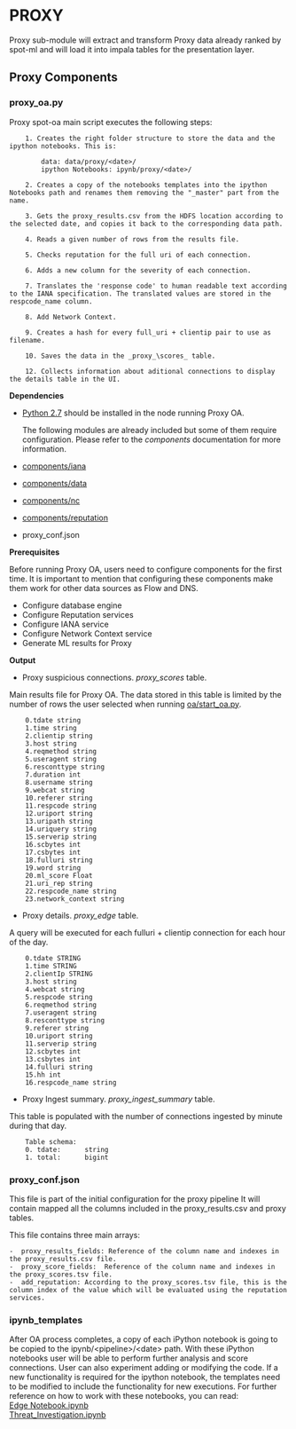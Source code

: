 # PROXY

Proxy sub-module will extract and transform Proxy data already ranked by spot-ml and will load it into impala tables for the presentation layer.

## Proxy Components

### proxy_oa.py

Proxy spot-oa main script executes the following steps:

		1. Creates the right folder structure to store the data and the ipython notebooks. This is: 
		
			data: data/proxy/<date>/
			ipython Notebooks: ipynb/proxy/<date>/
		
		2. Creates a copy of the notebooks templates into the ipython Notebooks path and renames them removing the "_master" part from the name.
		
		3. Gets the proxy_results.csv from the HDFS location according to the selected date, and copies it back to the corresponding data path.
		 
		4. Reads a given number of rows from the results file.
		 
		5. Checks reputation for the full uri of each connection.
		 
		6. Adds a new column for the severity of each connection.
		 
		7. Translates the 'response code' to human readable text according to the IANA specification. The translated values are stored in the respcode_name column.
		 
		8. Add Network Context.
		
		9. Creates a hash for every full_uri + clientip pair to use as filename.  
		 
		10. Saves the data in the _proxy_\scores_ table. 
		
    	12. Collects information about aditional connections to display the details table in the UI.


**Dependencies**

- [Python 2.7](https://www.python.org/download/releases/2.7/) should be installed in the node running Proxy OA. 

	The following modules are already included but some of them require configuration. Please refer to the _components_ documentation for more information. 
- [components/iana](/spot-oa/oa/components#IANA-iana)
- [components/data](/spot-oa/oa/components#data)
- [components/nc](/spot-oa/oa/components#network-context-nc)
- [components/reputation](/spot-oa/oa/components/reputation)
- proxy_conf.json

**Prerequisites**

Before running Proxy OA, users need to configure components for the first time. It is important to mention that configuring these components make them work for other data sources as Flow and DNS.  

- Configure database engine
- Configure Reputation services
- Configure IANA service
- Configure Network Context service
- Generate ML results for Proxy

**Output**

- Proxy suspicious connections. _proxy\_scores_ table.

Main results file for Proxy OA. The data stored in this table is limited by the number of rows the user selected when running [oa/start_oa.py](/spot-oa/oa/INSTALL.md#usage).
 
		0.tdate string
		1.time string
		2.clientip string
		3.host string
		4.reqmethod string
		5.useragent string
		6.resconttype string
		7.duration int
		8.username string
		9.webcat string
		10.referer string
		11.respcode string
		12.uriport string
		13.uripath string
		14.uriquery string
		15.serverip string
		16.scbytes int
		17.csbytes int
		18.fulluri string
		19.word string
		20.ml_score Float
		21.uri_rep string
		22.respcode_name string
		23.network_context string 


- Proxy details. _proxy\_edge_ table.

A query will be executed for each fulluri + clientip connection for each hour of the day.
 
		0.tdate STRING
		1.time STRING
		2.clientIp STRING
		3.host string
		4.webcat string
		5.respcode string
		6.reqmethod string
		7.useragent string
		8.resconttype string
		9.referer string
		10.uriport string
		11.serverip string
		12.scbytes int
		13.csbytes int
		14.fulluri string
		15.hh int
		16.respcode_name string


- Proxy Ingest summary. _proxy\_ingest\_summary_ table.

This table is populated with the number of connections ingested by minute during that day.

        Table schema:
        0. tdate:      string
        1. total:      bigint 


### proxy_conf.json
This file is part of the initial configuration for the proxy pipeline It will contain mapped all the columns included in the proxy_results.csv and proxy tables.

This file contains three main arrays:

	-  proxy_results_fields: Reference of the column name and indexes in the proxy_results.csv file.	 
	-  proxy_score_fields:  Reference of the column name and indexes in the proxy_scores.tsv file.	
	-  add_reputation: According to the proxy_scores.tsv file, this is the column index of the value which will be evaluated using the reputation services.


### ipynb_templates
After OA process completes, a copy of each iPython notebook is going to be copied to the ipynb/\<pipeline>/\<date> path. 
With these iPython notebooks user will be able to perform further analysis and score connections. User can also
experiment adding or modifying the code. 
If a new functionality is required for the ipython notebook, the templates need to be modified to include the functionality for new executions.
For further reference on how to work with these notebooks, you can read:  
[Edge Notebook.ipynb](/spot-oa/oa/proxy/ipynb_templates/EdgeNotebook.md)  
[Threat_Investigation.ipynb](/spot-oa/oa/proxy/ipynb_templates/ThreatInvestigation.md)
